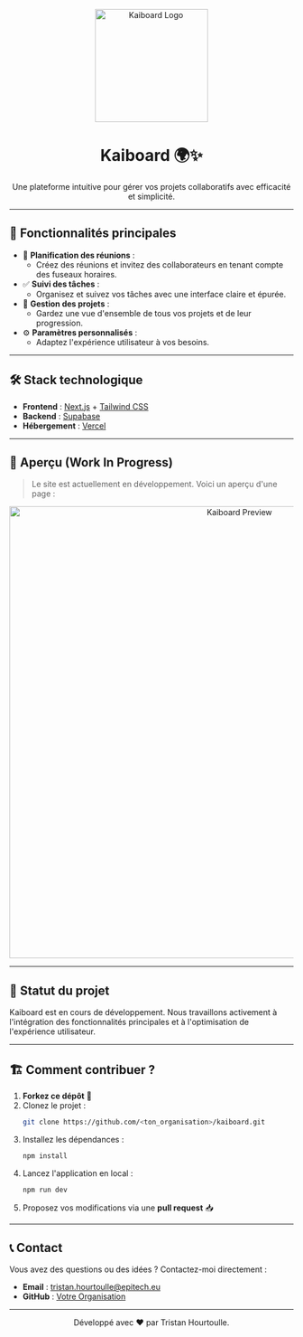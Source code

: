 <p align="center">
  <img src="/public/logo/Logo - Kaiboard - White.svg" alt="Kaiboard Logo" width="200"/>
</p>

<h1 align="center">Kaiboard 🌍✨</h1>
<p align="center">
  Une plateforme intuitive pour gérer vos projets collaboratifs avec efficacité et simplicité.
</p>

---

## 🚀 Fonctionnalités principales

- 📅 **Planification des réunions** :
  - Créez des réunions et invitez des collaborateurs en tenant compte des fuseaux horaires.
- ✅ **Suivi des tâches** :
  - Organisez et suivez vos tâches avec une interface claire et épurée.
- 📁 **Gestion des projets** :
  - Gardez une vue d'ensemble de tous vos projets et de leur progression.
- ⚙️ **Paramètres personnalisés** :
  - Adaptez l'expérience utilisateur à vos besoins.

---

## 🛠️ Stack technologique

- **Frontend** : [Next.js](https://nextjs.org/) + [Tailwind CSS](https://tailwindcss.com/)
- **Backend** : [Supabase](https://supabase.com/)
- **Hébergement** : [Vercel](https://vercel.com/)

---

## 🌟 Aperçu (Work In Progress)

> Le site est actuellement en développement. Voici un aperçu d'une page :

<p align="center">
  <img src="/public/image.png" alt="Kaiboard Preview" width="800"/>
</p>

---

## 🚧 Statut du projet

Kaiboard est en cours de développement. Nous travaillons activement à l'intégration des fonctionnalités principales et à l'optimisation de l'expérience utilisateur.

---

## 🏗️ Comment contribuer ?

1. **Forkez ce dépôt** 🍴
2. Clonez le projet :
   ```bash
   git clone https://github.com/<ton_organisation>/kaiboard.git
   ```
3. Installez les dépendances :
   ```bash
   npm install
   ```
4. Lancez l'application en local :
   ```bash
   npm run dev
   ```
5. Proposez vos modifications via une **pull request** 📥

---

## 📞 Contact

Vous avez des questions ou des idées ? Contactez-moi directement :

- **Email** : tristan.hourtoulle@epitech.eu
- **GitHub** : [Votre Organisation](https://github.com/<ton_organisation>)

---

<p align="center">Développé avec ❤️ par Tristan Hourtoulle.</p>
